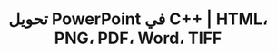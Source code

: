 ---
title: تحويل PowerPoint في C++ | HTML، PNG، PDF، Word، TIFF
linktitle: تحويل PowerPoint
type: docs
weight: 20
url: /ar/cpp/convert-powerpoint/
description: تحتوي هذه المقالة على مواضيع وأكواد عينة بلغة C++ يمكن استخدامها لتحويل PowerPoint (PPT، PPTX، ODP) إلى تنسيقات مختلفة مثل HTML، PNG، PDF، Word، TIFF، إلخ.
---